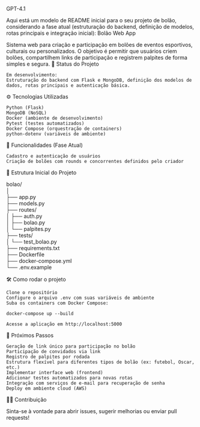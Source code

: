 GPT-4.1

Aqui está um modelo de README inicial para o seu projeto de bolão, considerando a fase atual (estruturação do backend, definição de modelos, rotas principais e integração inicial):
Bolão Web App

Sistema web para criação e participação em bolões de eventos esportivos, culturais ou personalizados. O objetivo é permitir que usuários criem bolões, compartilhem links de participação e registrem palpites de forma simples e segura.
🚀 Status do Projeto

    Em desenvolvimento:
    Estruturação do backend com Flask e MongoDB, definição dos modelos de dados, rotas principais e autenticação básica.

⚙️ Tecnologias Utilizadas

    Python (Flask)
    MongoDB (NoSQL)
    Docker (ambiente de desenvolvimento)
    Pytest (testes automatizados)
    Docker Compose (orquestração de containers)
    python-dotenv (variáveis de ambiente)

📝 Funcionalidades (Fase Atual)

    Cadastro e autenticação de usuários
    Criação de bolões com rounds e concorrentes definidos pelo criador

📁 Estrutura Inicial do Projeto

bolao/  
│  
├── app.py  
├── models.py  
├── routes/  
│   ├── auth.py  
│   ├── bolao.py  
│   └── palpites.py  
├── tests/  
│   └── test_bolao.py  
├── requirements.txt  
├── Dockerfile  
├── docker-compose.yml  
└── .env.example  

🛠️ Como rodar o projeto

    Clone o repositório
    Configure o arquivo .env com suas variáveis de ambiente
    Suba os containers com Docker Compose:

    docker-compose up --build  

    Acesse a aplicação em http://localhost:5000

📌 Próximos Passos
    
    Geração de link único para participação no bolão
    Participação de convidados via link
    Registro de palpites por rodada
    Estrutura flexível para diferentes tipos de bolão (ex: futebol, Oscar, etc.)
    Implementar interface web (frontend)
    Adicionar testes automatizados para novas rotas
    Integração com serviços de e-mail para recuperação de senha
    Deploy em ambiente cloud (AWS)

👨‍💻 Contribuição

Sinta-se à vontade para abrir issues, sugerir melhorias ou enviar pull requests!
